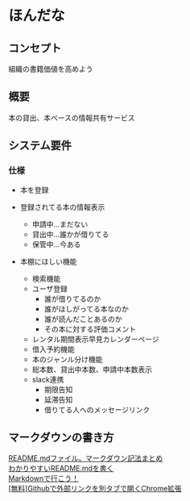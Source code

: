ほんだな
=============

## コンセプト
組織の書籍価値を高めよう

## 概要
本の貸出、本ベースの情報共有サービス

## システム要件
### 仕様
- 本を登録
- 登録されてる本の情報表示
   - 申請中…まだない
   - 貸出中…誰かが借りてる
   - 保管中…今ある

- 本棚にほしい機能
   - 検索機能
   - ユーザ登録
       - 誰が借りてるのか
       - 誰がほしがってる本なのか
       - 誰が読んだことあるのか
       - その本に対する評価コメント
   - レンタル期間表示早見カレンダーページ
   - 借入予約機能
   - 本のジャンル分け機能
   - 総本数、貸出中本数、申請中本数表示
   - slack連携
       - 期限告知
       - 延滞告知
       - 借りてる人へのメッセージリンク

## マークダウンの書き方
[README.mdファイル。マークダウン記法まとめ](http://histudy.doorkeeper.jp/)  
[わかりやすいREADME.mdを書く](https://deeeet.com/writing/2014/07/31/readme/)  
[Markdownで行こう！](https://gist.github.com/wate/7072365)  
[[無料]Githubで外部リンクを別タブで開くChrome拡張](https://qiita.com/KumanoT/items/c91390898573978fc979)  